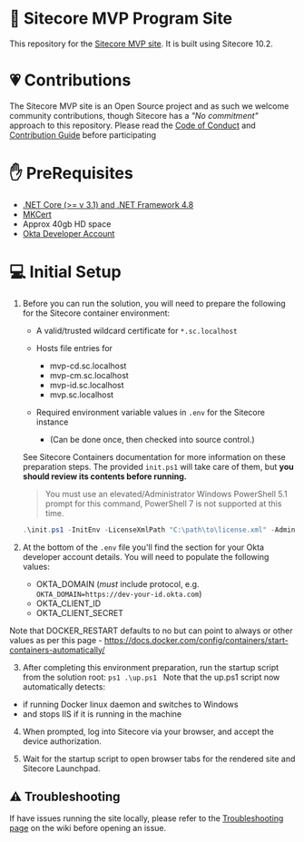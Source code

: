 # 🥇 Sitecore MVP Program Site

This repository for the [Sitecore MVP site](https://mvp.sitecore.com). It is built using Sitecore 10.2.

# 💗 Contributions

The Sitecore MVP site is an Open Source project and as such we welcome community contributions, though Sitecore has a _"No commitment"_ approach to this repository.  Please read the [Code of Conduct](./CODE_OF_CONDUCT.md) and [Contribution Guide](./CONTRIBUTING.md) before participating

# ✋ PreRequisites
- [.NET Core (>= v 3.1) and .NET Framework 4.8](https://dotnet.microsoft.com/download)
- [MKCert](https://github.com/FiloSottile/mkcert)
- Approx 40gb HD space
- [Okta Developer Account](https://developer.okta.com/signup/)

# 💻 Initial Setup

1. Before you can run the solution, you will need to prepare the following
   for the Sitecore container environment:
   * A valid/trusted wildcard certificate for `*.sc.localhost`
   * Hosts file entries for
     * mvp-cd.sc.localhost
     * mvp-cm.sc.localhost
     * mvp-id.sc.localhost
     * mvp.sc.localhost
    
   * Required environment variable values in `.env` for the Sitecore instance
     * (Can be done once, then checked into source control.)

   See Sitecore Containers documentation for more information on these
   preparation steps. The provided `init.ps1` will take care of them,
   but **you should review its contents before running.**

   > You must use an elevated/Administrator Windows PowerShell 5.1 prompt for
   > this command, PowerShell 7 is not supported at this time.

    ```ps1
    .\init.ps1 -InitEnv -LicenseXmlPath "C:\path\to\license.xml" -AdminPassword "DesiredAdminPassword"
    ```

2. At the bottom of the `.env` file you'll find the section for your Okta developer account details. You will need to populate the following values:
   - OKTA_DOMAIN (*must* include protocol, e.g. `OKTA_DOMAIN=https://dev-your-id.okta.com`)
   - OKTA_CLIENT_ID
   - OKTA_CLIENT_SECRET

Note that DOCKER_RESTART defaults to no but can point to always or other values as per this page - https://docs.docker.com/config/containers/start-containers-automatically/

3.   After completing this environment preparation, run the startup script
   from the solution root:
    ```ps1
    .\up.ps1
    ```
Note that the up.ps1 script now automatically detects:
- if running Docker linux daemon and switches to Windows
- and stops IIS if it is running in the machine

4. When prompted, log into Sitecore via your browser, and
   accept the device authorization.

5. Wait for the startup script to open browser tabs for the rendered site
   and Sitecore Launchpad.

## ⚠️ Troubleshooting

If have issues running the site locally, please refer to the [Troubleshooting page](https://github.com/Sitecore/MVP-Site/wiki/Troubleshooting) on the wiki before opening an issue.
